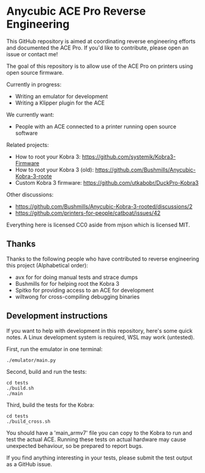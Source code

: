 Anycubic ACE Pro Reverse Engineering
====================================

This GitHub repository is aimed at coordinating reverse engineering efforts and
documented the ACE Pro. If you'd like to contribute, please open an issue or
contact me!

The goal of this repository is to allow use of the ACE Pro on printers using
open source firmware.

Currently in progress:

- Writing an emulator for development
- Writing a Klipper plugin for the ACE

We currently want:

- People with an ACE connected to a printer running open source software

Related projects:

- How to root your Kobra 3: https://github.com/systemik/Kobra3-Firmware
- How to root your Kobra 3 (old): https://github.com/Bushmills/Anycubic-Kobra-3-roote
- Custom Kobra 3 firmware: https://github.com/utkabobr/DuckPro-Kobra3

Other discussions:

- https://github.com/Bushmills/Anycubic-Kobra-3-rooted/discussions/2
- https://github.com/printers-for-people/catboat/issues/42

Everything here is licensed CC0 aside from mjson which is licensed MIT.

Thanks
------

Thanks to the following people who have contributed to reverse engineering this
project (Alphabetical order):

- avx for for doing manual tests and strace dumps
- Bushmills for for helping root the Kobra 3
- Spitko for providing access to an ACE for development
- wiltwong for cross-compiling debugging binaries

Development instructions
------------------------

If you want to help with development in this repository, here's some quick
notes. A Linux development system is required, WSL may work (untested).

First, run the emulator in one terminal:

```
./emulator/main.py
```

Second, build and run the tests:

```
cd tests
./build.sh
./main
```

Third, build the tests for the Kobra:

```
cd tests
./build_cross.sh
```

You should have a 'main_armv7' file you can copy to the Kobra to run and
test the actual ACE. Running these tests on actual hardware may cause
unexpected behaviour, so be prepared to report bugs.

If you find anything interesting in your tests, please submit the test output
as a GitHub issue.
